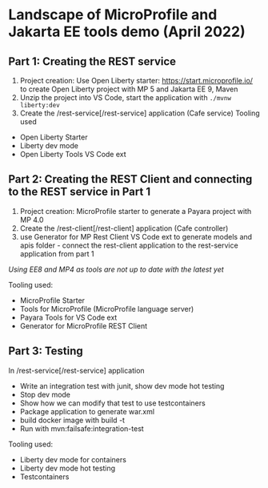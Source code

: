 # Landscape of MicroProfile and Jakarta EE tools demo (April 2022)

## Part 1: Creating the REST service 
1. Project creation: Use Open Liberty starter: https://start.microprofile.io/ to create Open Liberty project with MP 5 and Jakarta EE 9, Maven
2. Unzip the project into VS Code, start the application with `./mvnw liberty:dev`
3. Create the /rest-service[/rest-service] application (Cafe service)
Tooling used
- Open Liberty Starter
- Liberty dev mode
- Open Liberty Tools VS Code ext

## Part 2: Creating the REST Client and connecting to the REST service in Part 1
1. Project creation: MicroProfile starter to generate a Payara project with MP 4.0 
2. Create the /rest-client[/rest-client] application (Cafe controller) 
3. use Generator for MP Rest Client VS Code ext to generate models and apis folder - connect the rest-client application to the rest-service application from part 1

*Using EE8 and MP4 as tools are not up to date with the latest yet*

Tooling used:
- MicroProfile Starter
- Tools for MicroProfile (MicroProfile language server)
- Payara Tools for VS Code ext
- Generator for MicroProfile REST Client

## Part 3: Testing
 In /rest-service[/rest-service] application 
- Write an integration test with junit, show dev mode hot testing
- Stop dev mode
- Show how we can modify that test to use testcontainers
 - Package application to generate war.xml
 - build docker image with build -t 
 - Run with mvn:failsafe:integration-test

Tooling used:
- Liberty dev mode for containers
- Liberty dev mode hot testing
- Testcontainers
